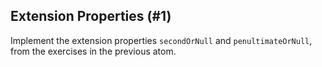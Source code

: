 ## Extension Properties (#1)

Implement the extension properties `secondOrNull` and `penultimateOrNull`, from
the exercises in the previous atom.
